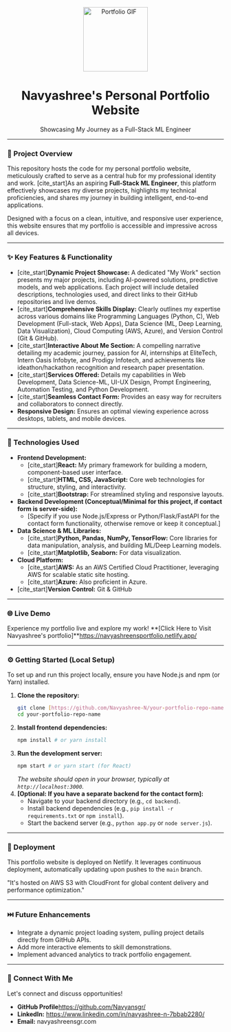 <div align="center">
  <img src="https://media.giphy.com/media/v1.Y2lkPTc5MGI3NjExMWE5ZzJ6cjZ0czA0M2psZ3JycG5hN3ZwdWtsYW53cWwwZ3BnaXg4eiZlcD12MV9pbnRlcm5hbF9naWZzX2dpZnRzJnNjPWFsbCZ0cm49ZmFsc2U/juJTR9oK24QWn0rS95/giphy.gif" width="150px" alt="Portfolio GIF">
  <h1>Navyashree's Personal Portfolio Website</h1>
  <p>Showcasing My Journey as a Full-Stack ML Engineer</p>
</div>

---

### 🌟 Project Overview

This repository hosts the code for my personal portfolio website, meticulously crafted to serve as a central hub for my professional identity and work. [cite_start]As an aspiring **Full-Stack ML Engineer**, this platform effectively showcases my diverse projects, highlights my technical proficiencies, and shares my journey in building intelligent, end-to-end applications.

Designed with a focus on a clean, intuitive, and responsive user experience, this website ensures that my portfolio is accessible and impressive across all devices.

---

### ✨ Key Features & Functionality

* [cite_start]**Dynamic Project Showcase:** A dedicated "My Work" section presents my major projects, including AI-powered solutions, predictive models, and web applications. Each project will include detailed descriptions, technologies used, and direct links to their GitHub repositories and live demos.
* [cite_start]**Comprehensive Skills Display:** Clearly outlines my expertise across various domains like Programming Languages (Python, C), Web Development (Full-stack, Web Apps), Data Science (ML, Deep Learning, Data Visualization), Cloud Computing (AWS, Azure), and Version Control (Git & GitHub).
* [cite_start]**Interactive About Me Section:** A compelling narrative detailing my academic journey, passion for AI, internships at EliteTech, Intern Oasis Infobyte, and Prodigy Infotech, and achievements like ideathon/hackathon recognition and research paper presentation.
* [cite_start]**Services Offered:** Details my capabilities in Web Development, Data Science-ML, UI-UX Design, Prompt Engineering, Automation Testing, and Python Development.
* [cite_start]**Seamless Contact Form:** Provides an easy way for recruiters and collaborators to connect directly.
* **Responsive Design:** Ensures an optimal viewing experience across desktops, tablets, and mobile devices.

---

### 🚀 Technologies Used

* **Frontend Development:**
    * [cite_start]**React:** My primary framework for building a modern, component-based user interface.
    * [cite_start]**HTML, CSS, JavaScript:** Core web technologies for structure, styling, and interactivity.
    * [cite_start]**Bootstrap:** For streamlined styling and responsive layouts.
* **Backend Development (Conceptual/Minimal for this project, if contact form is server-side):**
    * [Specify if you use Node.js/Express or Python/Flask/FastAPI for the contact form functionality, otherwise remove or keep it conceptual.]
* **Data Science & ML Libraries:**
    * [cite_start]**Python, Pandas, NumPy, TensorFlow:** Core libraries for data manipulation, analysis, and building ML/Deep Learning models.
    * [cite_start]**Matplotlib, Seaborn:** For data visualization.
* **Cloud Platform:**
    * [cite_start]**AWS:** As an AWS Certified Cloud Practitioner, leveraging AWS for scalable static site hosting.
    * [cite_start]**Azure:** Also proficient in Azure.
* [cite_start]**Version Control:** Git & GitHub 

---

### 🌐 Live Demo

Experience my portfolio live and explore my work!
**[Click Here to Visit Navyashree's portfolio]**https://navyashreensportfolio.netlify.app/

---

### ⚙️ Getting Started (Local Setup)

To set up and run this project locally, ensure you have Node.js and npm (or Yarn) installed.

1.  **Clone the repository:**
    ```bash
    git clone [https://github.com/Navyashree-N/your-portfolio-repo-name.git](https://github.com/Navyashree-N/your-portfolio-repo-name.git)
    cd your-portfolio-repo-name
    ```
2.  **Install frontend dependencies:**
    ```bash
    npm install # or yarn install
    ```
3.  **Run the development server:**
    ```bash
    npm start # or yarn start (for React)
    ```
    *The website should open in your browser, typically at `http://localhost:3000`.*
4.  **[Optional: If you have a separate backend for the contact form]:**
    * Navigate to your backend directory (e.g., `cd backend`).
    * Install backend dependencies (e.g., `pip install -r requirements.txt` or `npm install`).
    * Start the backend server (e.g., `python app.py` or `node server.js`).

---

### 🚀 Deployment

This portfolio website is deployed on  Netlify. It leverages continuous deployment, automatically updating upon pushes to the `main` branch.

"It's hosted on AWS S3 with CloudFront for global content delivery and performance optimization."

---

### ⏭️ Future Enhancements

* Integrate a dynamic project loading system, pulling project details directly from GitHub APIs.
* Add more interactive elements to skill demonstrations.
* Implement advanced analytics to track portfolio engagement.

---

### 👋 Connect With Me

Let's connect and discuss opportunities!

* **GitHub Profile**https://github.com/Navyansgr/
* **LinkedIn:** https://www.linkedin.com/in/navyashree-n-7bbab2280/
* **Email:** navyashreensgr.com 



